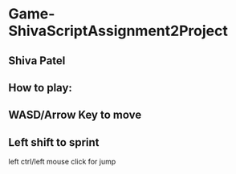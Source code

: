 # Game-ShivaScriptAssignment2Project
Shiva Patel
---------------
How to play:
-----------------------
WASD/Arrow Key to move
--------------
Left shift to sprint
-------------------
left ctrl/left mouse click for jump
